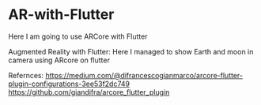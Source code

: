 # AR-with-Flutter
Here I am going to use ARCore with Flutter 

Augmented Reality with Flutter:
  Here I managed to show Earth and moon in camera using ARcore on flutter
  

Refernces:
https://medium.com/@difrancescogianmarco/arcore-flutter-plugin-configurations-3ee53f2dc749
https://github.com/giandifra/arcore_flutter_plugin
